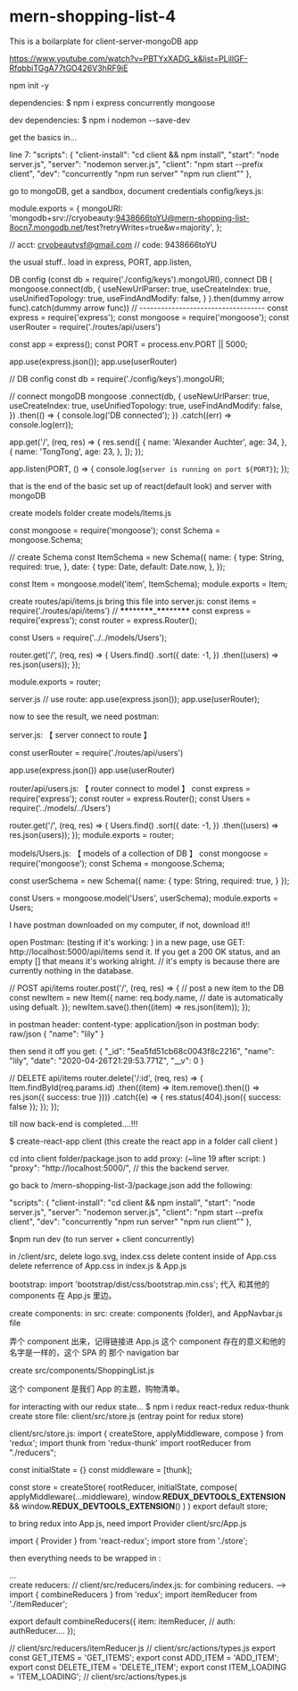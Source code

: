 # mern-shopping-list-4
This is a boilarplate for client-server-mongoDB app

https://www.youtube.com/watch?v=PBTYxXADG_k&list=PLillGF-RfqbbiTGgA77tGO426V3hRF9iE

npm init -y

dependencies:
\$ npm i express concurrently mongoose

dev dependencies:
\$ npm i nodemon --save-dev

<!-- touch server.js  -->

get the basics in...

<!-- package.json: -->

line 7:
"scripts": {
"client-install": "cd client && npm install",
"start": "node server.js",
"server": "nodemon server.js",
"client": "npm start --prefix client",
"dev": "concurrently \"npm run server\" \"npm run client\""
},

<!-- setup mongoDB backend: config/keys.js -->

go to mongoDB, get a sandbox, document credentials
config/keys.js:

module.exports = {
mongoURI:
'mongodb+srv://cryobeauty:9438666toYU@mern-shopping-list-8ocn7.mongodb.net/test?retryWrites=true&w=majority',
};

// acct: cryobeautysf@gmail.com
// code: 9438666toYU

<!-- setting up backend: server.js -->

the usual stuff..
load in express,
PORT,
app.listen,

DB config (const db = require('./config/keys').mongoURI),
connect DB (
mongoose.connect(db,
{
useNewUrlParser: true,
useCreateIndex: true,
useUnifiedTopology: true,
useFindAndModify: false,
}
).then(dummy arrow func).catch(dummy arrow func))
// -----------------------------------
const express = require('express');
const mongoose = require('mongoose');
const userRouter = require('./routes/api/users')

const app = express();
const PORT = process.env.PORT || 5000;

app.use(express.json());
app.use(userRouter)

// DB config
const db = require('./config/keys').mongoURI;

// connect mongoDB
mongoose
.connect(db, {
useNewUrlParser: true,
useCreateIndex: true,
useUnifiedTopology: true,
useFindAndModify: false,
})
.then(() => {
console.log('DB connected');
})
.catch((err) => console.log(err));

app.get('/', (req, res) => {
res.send([
{
name: 'Alexander Auchter',
age: 34,
},
{
name: 'TongTong',
age: 23,
},
]);
});

app.listen(PORT, () => {
console.log(`server is running on port ${PORT}`);
});

that is the end of the basic set up of react(default look) and server with mongoDB

<!-- ------------------------------------------------------------------------------------------------------------------------ -->

<!-- when using monsoose, we need 'models', its a modal of our datas: -->
<!-- models/Users.js -->

create models folder
create models/Items.js

const mongoose = require('mongoose');
const Schema = mongoose.Schema;

// create Schema
const ItemSchema = new Schema({
name: {
type: String,
required: true,
},
date: {
type: Date,
default: Date.now,
},
});

const Item = mongoose.model('item', ItemSchema);
module.exports = Item;

<!-- routes like app.get, app.post etc, other than putting it in server.js could go into their own file routes -->
<!-- routes/api/items.js -->

create routes/api/items.js
bring this file into server.js: const items = require('./routes/api/items')
// **\*\***\*\*\*\***\*\***\_**\*\***\*\*\*\***\*\***
const express = require('express');
const router = express.Router();

const Users = require('../../models/Users');

router.get('/', (req, res) => {
Users.find()
.sort({
date: -1,
})
.then((users) => res.json(users));
});

module.exports = router;

server.js
// use route:
app.use(express.json());
app.use(userRouter);

now to see the result, we need postman:

<!-- --------------------------------------------------->
<!-- --------------------------------------------------->
<!--       over all look of server, route, models     -->

server.js: 【 server connect to route 】

const userRouter = require('./routes/api/users')

app.use(express.json())
app.use(userRouter)

router/api/users.js: 【 router connect to model 】
const express = require('express');
const router = express.Router();
const Users = require('../models/../Users')

router.get('/', (req, res) => {
Users.find()
.sort({
date: -1,
})
.then((users) => res.json(users));
});
module.exports = router;

models/Users.js: 【 models of a collection of DB 】
const mongoose = require('mongoose');
const Schema = mongoose.Schema;

const userSchema = new Schema({
name: {
type: String,
required: true,
}
});

const Users = mongoose.model('Users', userSchema);
module.exports = Users;

<!-- --------------------------------------------------->
<!-- --------------------------------------------------->

<!-- postman -->

I have postman downloaded on my computer, if not, download it!!

open Postman: (testing if it's working: )
in a new page, use GET: http://localhost:5000/api/items send it. If you get a 200 OK status, and an empty [] that means it's working alright.
// it's empty is because there are currently nothing in the database.

<!-- create POST and DELETE enpoint (if postman is working correctly) -->

// POST api/items
router.post('/', (req, res) => {
// post a new item to the DB
const newItem = new Item({
name: req.body.name,
// date is automatically using defualt.
});
newItem.save().then((item) => res.json(item));
});

in postman header:
content-type: application/json
in postman body:
raw/json
{
"name": "lily"
}

then send it off you get:
{
"\_id": "5ea5fd51cb68c0043f8c2216",
"name": "lily",
"date": "2020-04-26T21:29:53.771Z",
"\_\_v": 0
}

// DELETE api/items
router.delete('/:id', (req, res) => {
Item.findById(req.params.id)
.then((item) => item.remove().then(() => res.json({ success: true })))
.catch((e) => {
res.status(404).json({ success: false });
});
});

till now back-end is completed....!!!

<!--               Back-end Completed                  -->
<!--               Back-end Completed                  -->
<!--               Back-end Completed                  -->
<!--               Back-end Completed                  -->
<!--               Back-end Completed                  -->
<!--               Back-end Completed                  -->
<!--               Back-end Completed                  -->
<!--               Back-end Completed                  -->
<!--               Back-end Completed                  -->
<!--               Back-end Completed                  -->

<!--               Front-end: react-app                 -->
<!--               Front-end: react-app                 -->
<!--               Front-end: react-app                 -->
<!--               Front-end: react-app                 -->
<!--               Front-end: react-app                 -->
<!--               Front-end: react-app                 -->
<!--               Front-end: react-app                 -->
<!--               Front-end: react-app                 -->
<!--               Front-end: react-app                 -->

\$ create-react-app client (this create the react app in a folder call client )

cd into client folder/package.json to add proxy: (~line 19 after script: )
"proxy": "http://localhost:5000/", // this the backend server.

go back to /mern-shopping-list-3/package.json add the following:

"scripts": {
"client-install": "cd client && npm install",
"start": "node server.js",
"server": "nodemon server.js",
"client": "npm start --prefix client",
"dev": "concurrently \"npm run server\" \"npm run client\""
},

\$npm run dev (to run server + client concurrently)

in /client/src,
delete logo.svg, index.css
delete content inside of App.css
delete referrence of App.css in index.js & App.js

<!--    reactstrap    ->
open a new terminal:
$ cd mern-shopping-list-3/client
$ npm install bootstrap reactstrap uuid react-transition-group

import { v4 as uuidv4 } from 'uuid';

请注意，新式的App.js是这样的：
function App() {
  return (
    <div className='App'>文字</div>
  );
}

之前的App.js （很多教程里都是老式的，也一样可以用）
class App extends Component {
    render(){
        return (
            <div className="App">文字</div>
        )
    }
}
**** 用老式的时候，记得代入{ Component } ****
import React, { Component } from 'react';

//////////////////////////////////////////

<!-- App.js -->

bootstrap:
import 'bootstrap/dist/css/bootstrap.min.css';
代入 <AppNavbar /> 和其他的 components 在 App.js 里边。

create components:
in src: create: components (folder), and AppNavbar.js file

<!-- src/components/AppNavbar.js -->

弄个 component 出来，记得链接进 App.js
这个 component 存在的意义和他的名字是一样的，这个 SPA 的
那个 navigation bar

create src/components/ShoppingList.js

<!-- src/components/ShoppingList.js -->

这个 component 是我们 App 的主题，购物清单。

<!-- src/components/ItemModals.js： （redux） -->

<!--            redux             -->
<!--            redux             -->
<!--            redux             -->
<!--            redux             -->
<!--            redux             -->
<!--            redux             -->
<!--            redux             -->
<!--            redux             -->
<!--            redux             -->
<!--            redux             -->
<!--            redux             -->
<!--            redux             -->
<!--            redux             -->
<!--            redux             -->

for interacting with our redux state...
\$ npm i redux react-redux redux-thunk
create store file: client/src/store.js (entray point for redux store)

<!-- ----------------------------------------------- -->

client/src/store.js:
import { createStore, applyMiddleware, compose } from 'redux';
import thunk from 'redux-thunk'
import rootReducer from "./reducers";

const initialState = {}
const middleware = [thunk];

const store = createStore(
rootReducer,
initialState,
compose(
applyMiddleware(...middleware),
window.**REDUX_DEVTOOLS_EXTENSION** && window.**REDUX_DEVTOOLS_EXTENSION**()
)
)
export default store;

<!-- ----------------------------------------------- -->

to bring redux into App.js, need import Provider
client/src/App.js

import { Provider } from 'react-redux';
import store from './store';

then everything needs to be wrapped in <Provider>:
<Provider store={store}>

<div>...</div>
</Provider>
<!-- ----------------------------------------------- -->
create reducers:
// client/src/reducers/index.js: for combining reducers. -->
import { combineReducers } from 'redux';
import itemReducer from './itemReducer';

export default combineReducers({
item: itemReducer,
// auth: authReducer....
});

// client/src/reducers/itemReducer.js
// client/src/actions/types.js
export const GET_ITEMS = 'GET_ITEMS';
export const ADD_ITEM = 'ADD_ITEM';
export const DELETE_ITEM = 'DELETE_ITEM';
export const ITEM_LOADING = 'ITEM_LOADING';
// client/src/actions/types.js
